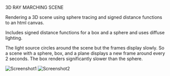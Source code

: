 3D RAY MARCHING SCENE

Rendering a 3D scene using sphere tracing and signed distance functions to an html canvas.

Includes signed distance functions for a box and a sphere and uses diffuse lighting.

The light source circles around the scene but the frames display slowly.
So a scene with a sphere, box, and a plane displays a new frame around every 2 seconds.
The box renders significantly slower than the sphere.

![Screenshot1](demo1.jpeg)
![Screenshot2](demo2.jpeg)
